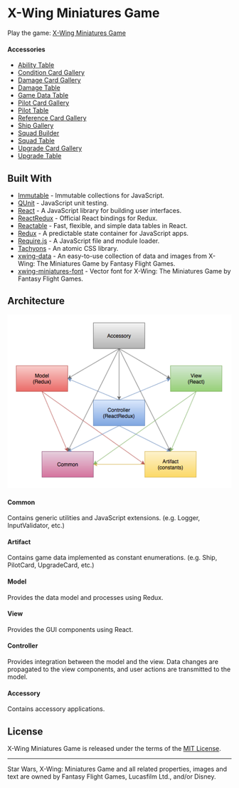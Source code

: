 # X-Wing Miniatures Game
Play the game: [X-Wing Miniatures Game](https://rawgit.com/jmthompson2015/xwing-miniatures-game/master/src/index.html)

#### Accessories
* [Ability Table](https://rawgit.com/jmthompson2015/xwing-miniatures-game/master/src/accessory/ability-table/AbilityTable.html)
* [Condition Card Gallery](https://rawgit.com/jmthompson2015/xwing-miniatures-game/master/src/accessory/condition-card-gallery/ConditionCardGallery.html)
* [Damage Card Gallery](https://rawgit.com/jmthompson2015/xwing-miniatures-game/master/src/accessory/damage-card-gallery/DamageCardGallery.html)
* [Damage Table](https://rawgit.com/jmthompson2015/xwing-miniatures-game/master/src/accessory/damage-table/DamageTable.html)
* [Game Data Table](https://rawgit.com/jmthompson2015/xwing-miniatures-game/master/src/accessory/game-data-table/GameDataTable.html)
* [Pilot Card Gallery](https://rawgit.com/jmthompson2015/xwing-miniatures-game/master/src/accessory/pilot-card-gallery/PilotCardGallery.html)
* [Pilot Table](https://rawgit.com/jmthompson2015/xwing-miniatures-game/master/src/accessory/pilot-table/PilotTable.html)
* [Reference Card Gallery](https://rawgit.com/jmthompson2015/xwing-miniatures-game/master/src/accessory/reference-card-gallery/ReferenceCardGallery.html)
* [Ship Gallery](https://rawgit.com/jmthompson2015/xwing-miniatures-game/master/src/accessory/ship-gallery/ShipGallery.html)
* [Squad Builder](https://rawgit.com/jmthompson2015/xwing-miniatures-game/master/src/accessory/squad-builder/SquadBuilder.html)
* [Squad Table](https://rawgit.com/jmthompson2015/xwing-miniatures-game/master/src/accessory/squad-table/SquadTable.html)
* [Upgrade Card Gallery](https://rawgit.com/jmthompson2015/xwing-miniatures-game/master/src/accessory/upgrade-card-gallery/UpgradeCardGallery.html)
* [Upgrade Table](https://rawgit.com/jmthompson2015/xwing-miniatures-game/master/src/accessory/upgrade-table/UpgradeTable.html)

## Built With
* [Immutable](https://facebook.github.io/immutable-js/) - Immutable collections for JavaScript.
* [QUnit](https://qunitjs.com/) - JavaScript unit testing.
* [React](http://facebook.github.io/react/) - A JavaScript library for building user interfaces.
* [ReactRedux](https://github.com/reactjs/react-redux) - Official React bindings for Redux.
* [Reactable](http://glittershark.github.io/reactable/) - Fast, flexible, and simple data tables in React.
* [Redux](https://redux.js.org/) - A predictable state container for JavaScript apps.
* [Require.js](http://requirejs.org/) - A JavaScript file and module loader.
* [Tachyons](http://tachyons.io) - An atomic CSS library.
* [xwing-data](https://github.com/guidokessels/xwing-data/) - An easy-to-use collection of data and images from X-Wing: The Miniatures Game by Fantasy Flight Games.
* [xwing-miniatures-font](https://github.com/geordanr/xwing-miniatures-font) - Vector font for X-Wing: The Miniatures Game by Fantasy Flight Games.

## Architecture
![Web Application Diagram](doc/WebApplicationDiagram.png)

#### Common
Contains generic utilities and JavaScript extensions. (e.g. Logger, InputValidator, etc.)

#### Artifact
Contains game data implemented as constant enumerations. (e.g. Ship, PilotCard, UpgradeCard, etc.)

#### Model
Provides the data model and processes using Redux.

#### View
Provides the GUI components using React.

#### Controller
Provides integration between the model and the view. Data changes are propagated to the view components, and user actions are transmitted to the model.

#### Accessory
Contains accessory applications.

## License
X-Wing Miniatures Game is released under the terms of the [MIT License](https://github.com/jmthompson2015/xwing-miniatures-game/blob/master/LICENSE.txt).

***
Star Wars, X-Wing: Miniatures Game and all related properties, images and text are owned by Fantasy Flight Games, Lucasfilm Ltd., and/or Disney.
